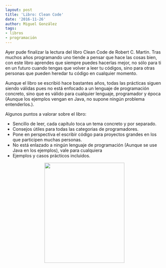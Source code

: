 ```yaml
---
layout: post
title: 'Libro: Clean Code'
date: '2016-11-26'
author: Miguel González
tags:
- libros
- programación
---
```


Ayer pude finalizar la lectura del libro Clean Code de Robert C. Martin. Tras muchos años programando uno tiende a pensar
que hace las cosas bien, con este libro aprendes que siempre puedes hacerlas mejor, no sólo para ti en un futuro
cuando tengas que volver a leer tu códigos, sino para otras personas que pueden heredar tu código en cualquier momento.

Aunque el libro se escribió hace bastantes años, todas las prácticas siguen siendo válidas pues no está enfocado
a un lenguaje de programación concreto, sino que es válido para cualquier lenguaje, programador y época (Aunque los
ejemplos vengan en Java, no supone ningún problema entenderlos.).

Algunos puntos a valorar sobre el libro:
- Sencillo de leer, cada capítulo toca un tema concreto y por separado.
- Consejos útiles para todas las categorias de programadores.
- Pone en perspectiva el escribir código para proyectos grandes en los que participen muchas personas.
- No está enlazado a ningún lenguaje de programación (Aunque se use Java en los ejemplos), vale para cualquiera
- Ejemplos y casos prácticos incluidos.

<div class="separator" style="clear: both; text-align: center;"><img border="0" height="320" src="https://images-na.ssl-images-amazon.com/images/I/41TINACY3hL._SX384_BO1,204,203,200_.jpg" width="255" /></div>